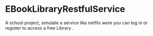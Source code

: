 # EBookLibraryRestfulService
A school project, simulate a service like netflix were you can log in or register to access a free Library .
